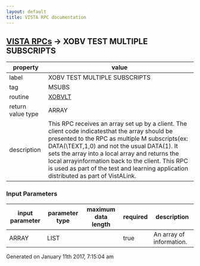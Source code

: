 ```yaml
---
layout: default
title: VISTA RPC documentation
---
```




## [VISTA RPCs](TableOfContent.md) &#8594; XOBV TEST MULTIPLE SUBSCRIPTS 

 property | value 
--- | --- 
 label | XOBV TEST MULTIPLE SUBSCRIPTS
 tag | MSUBS
 routine | [XOBVLT](http://code.osehra.org/dox/Routine_XOBVLT_source.html)
 return value type | ARRAY
 description | This RPC receives an array set up by a client. The client code indicatesthat the array should be presented to the RPC as multiple M subscripts(ex: DATA(\TEXT\,1,0) and not the usual DATA(1). It sets the array into a local array and returns the local arrayinformation back to the client. This RPC is used as part of the test and learning application distributed as part of VistALink.

### Input Parameters

| input parameter | parameter type | maximum data length | required | description | 
| --- | --- | --- | --- | --- | 
| ARRAY | LIST |  | true | An array of information. | 




 Generated on January 11th 2017, 7:15:04 am